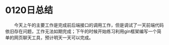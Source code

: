 # 0120日总结

&emsp;&emsp;今天上午的主要工作是完成前后端接口的调用工作，但是调试了一天前端代码依旧存在问题，工作无法如期完成；下午的时候开始练习利用gin框架编写一个简单的网页聊天工具，预计明天一天可以完成。